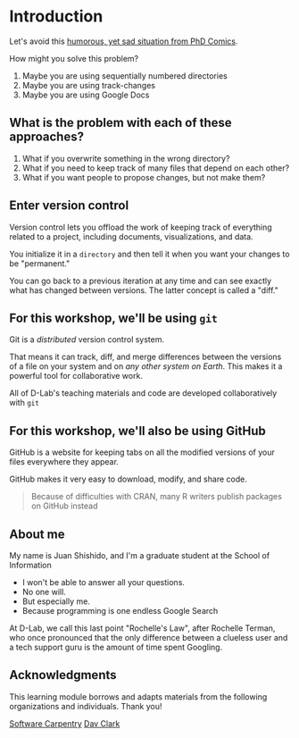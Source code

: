 # Introduction

Let's avoid this [humorous, yet sad situation from PhD
Comics](http://www.phdcomics.com/comics/archive.php?comicid=1531).

How might you solve this problem?

1. Maybe you are using sequentially numbered directories
2. Maybe you are using track-changes
3. Maybe you are using Google Docs

## What is the problem with each of these approaches?

1. What if you overwrite something in the wrong directory?
2. What if you need to keep track of many files that depend on each other?
3. What if you want people to propose changes, but not make them?

## Enter version control

Version control lets you offload the work of keeping track of everything
related to a project, including documents, visualizations, and data.

You initialize it in a `directory` and then tell it when you want your
changes to be "permanent."

You can go back to a previous iteration at any time and can see exactly what
has changed between versions. The latter concept is called a "diff."

## For this workshop, we'll be using `git`

Git is a *distributed* version control system.

That means it can track, diff, and merge differences between the versions of a
file on your system and on *any other system on Earth*. This makes it a
powerful tool for collaborative work.


All of D-Lab's teaching materials and code are developed collaboratively with
`git`


## For this workshop, we'll also be using GitHub

GitHub is a website for keeping tabs on all the modified versions of your files
everywhere they appear.

GitHub makes it very easy to download, modify, and share code.

> Because of difficulties with CRAN, many R writers publish packages on GitHub
instead

## About me

My name is Juan Shishido, and I'm a graduate student at the School of
Information

* I won't be able to answer all your questions.
* No one will.
* But especially me.
* Because programming is one endless Google Search

At D-Lab, we call this last point "Rochelle's Law", after Rochelle Terman,
who once pronounced that the only difference between a clueless user and a tech
support guru is the amount of time spent Googling.


## Acknowledgments

This learning module borrows and adapts materials from the following
organizations and individuals. Thank you!

[Software Carpentry](https://github.com/swcarpentry/git-novice)
[Dav Clark](https://github.com/davclark/git-fundamentals)
